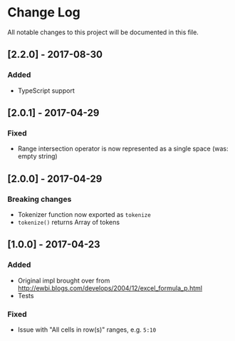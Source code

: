 # Change Log

All notable changes to this project will be documented in this file.

## [2.2.0] - 2017-08-30

### Added

- TypeScript support

## [2.0.1] - 2017-04-29

### Fixed

- Range intersection operator is now represented as a single space (was: empty string)

## [2.0.0] - 2017-04-29

### Breaking changes

- Tokenizer function now exported as `tokenize`
- `tokenize()` returns Array of tokens

## [1.0.0] - 2017-04-23

### Added

- Original impl brought over from http://ewbi.blogs.com/develops/2004/12/excel_formula_p.html
- Tests

### Fixed

- Issue with "All cells in row(s)" ranges, e.g. `5:10`
